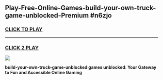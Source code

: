 
## Play-Free-Online-Games-build-your-own-truck-game-unblocked-Premium #n6zjo
<h3>
<a href="https://premium.freeplayer.one?title=build-your-own-truck-game-unblocked&ref=8M">CLICK TO PLAY</a></h3>
<hr>

<h3>
<a href="https://premium.freeplayer.one?title=build-your-own-truck-game-unblocked&ref=8M">CLICK 2 PLAY</a>
  
</h3>

<a href="https://premium.freeplayer.one?title=build-your-own-truck-game-unblocked&ref=8M"><img src="https://clearcache.store/games.png"></a>


**build-your-own-truck-game-unblocked games unblocked: Your Gateway to Fun and Accessible Online Gaming**
